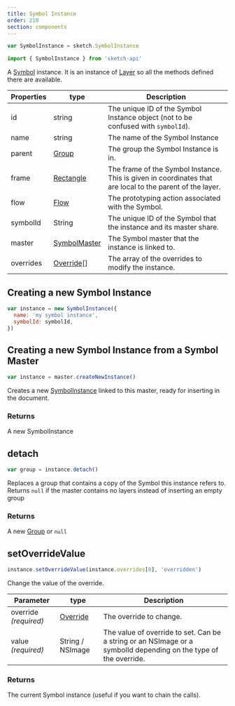 ```yaml
---
title: Symbol Instance
order: 210
section: components
---
```


```javascript
var SymbolInstance = sketch.SymbolInstance
```

```javascript
import { SymbolInstance } from 'sketch-api'
```

A [Symbol](https://www.sketchapp.com/docs/symbols/) instance. It is an instance of [Layer](#layer) so all the methods defined there are available.

| Properties | type                           | Description                                                                                               |
| ---------- | ------------------------------ | --------------------------------------------------------------------------------------------------------- |
| id         | string                         | The unique ID of the Symbol Instance object (not to be confused with `symbolId`).                         |
| name       | string                         | The name of the Symbol Instance                                                                           |
| parent     | [Group](#group)                | The group the Symbol Instance is in.                                                                      |
| frame      | [Rectangle](#rectangle)        | The frame of the Symbol Instance. This is given in coordinates that are local to the parent of the layer. |
| flow       | [Flow](#flow)                  | The prototyping action associated with the Symbol.                                                        |
| symbolId   | String                         | The unique ID of the Symbol that the instance and its master share.                                       |
| master     | [SymbolMaster](#symbol-master) | The Symbol master that the instance is linked to.                                                         |
| overrides  | [Override](#symbol-override)[] | The array of the overrides to modify the instance.                                                        |

## Creating a new Symbol Instance

```javascript
var instance = new SymbolInstance({
  name: 'my symbol instance',
  symbolId: symbolId,
})
```

## Creating a new Symbol Instance from a Symbol Master

```javascript
var instance = master.createNewInstance()
```

Creates a new [SymbolInstance](#symbol-instance) linked to this master, ready for inserting in the document.

### Returns

A new SymbolInstance

## detach

```javascript
var group = instance.detach()
```

Replaces a group that contains a copy of the Symbol this instance refers to. Returns `null` if the master contains no layers instead of inserting an empty group

### Returns

A new [Group](#group) or `null`

## setOverrideValue

```javascript
instance.setOverrideValue(instance.overrides[0], 'overridden')
```

Change the value of the override.

| Parameter             | type                         | Description                                                                                                      |
| --------------------- | ---------------------------- | ---------------------------------------------------------------------------------------------------------------- |
| override _(required)_ | [Override](#symbol-override) | The override to change.                                                                                          |
| value _(required)_    | String / NSImage             | The value of override to set. Can be a string or an NSImage or a symbolId depending on the type of the override. |

### Returns

The current Symbol instance (useful if you want to chain the calls).
